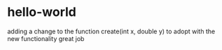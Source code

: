 # hello-world


adding a change to the function create(int x, double y) to adopt with the new functionality
great job
